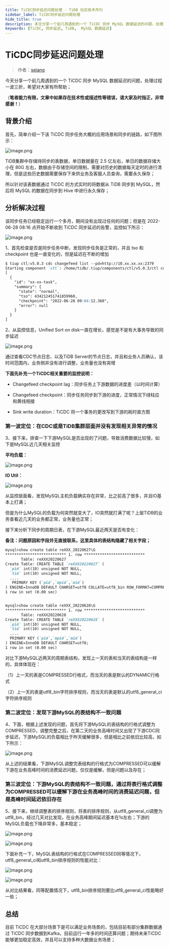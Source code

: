 ```yaml
---
title: TiCDC同步延迟问题处理 - TiDB 社区技术月刊
sidebar_label: TiCDC同步延迟问题处理
hide_title: true
description: 本文分享一个前几周遇到的一个 TiCDC 同步 MySQL 数据延迟的问题，处理过程一波三折，希望对大家有所帮助。
keywords: [TiCDC, 同步延迟, TiDB,  MySQL 数据延迟]
---
```


# TiCDC同步延迟问题处理

> 作者：[seiang](https://tidb.net/u/seiang/answer)

今天分享一个前几周遇到的一个 TiCDC 同步 MySQL 数据延迟的问题，处理过程一波三折，希望对大家有所帮助；

（**笔者能力有限，文章中如果存在技术性或描述性等错误，请大家及时指正，非常感谢！**）

## 背景介绍

首先，简单介绍一下该 TiCDC 同步任务大概的应用场景和同步的链路，如下图所示：

![image.png](https://tidb-blog.oss-cn-beijing.aliyuncs.com/media/image-1658231849346.png)

TiDB集群中存储待同步的表数据，单日数据量在 2.5 亿左右，单日的数据存储大小在 80G 左右，数据由于存储空间的限制，需要对历史的数据每天定时的进行清理，但是这些历史数据需要保存下来供业务及客服人员查询，需要永久保存；

所以针对该表数据通过 TiCDC 的方式实时的将数据从 TiDB 同步到 MySQL，然后将 MySQL 的数据在同步到 Hive 中进行永久保存；

## 分析解决过程

该同步任务已经稳定运行一个多月，期间没有出现过任何的问题；但是在 2022-06-28 08:16 点开始不断收到 TiCDC 同步延迟的告警，监控如下所示：

![image.png](https://tidb-blog.oss-cn-beijing.aliyuncs.com/media/image-1658749664204.png)

1、首先检查是否是同步任务中断，发现同步任务是正常的，并且 tso 和 checkpoint 也是一直变化的，但是延迟在不断的增加

```markdown
$ tiup ctl:v5.0.3 cdc changefeed list --pd=http://10.xx.xx.xx:2379
Starting component `ctl`: /home/tidb/.tiup/components/ctl/v5.0.3/ctl cdc changefeed list --pd=http://10.xx.xx.xx:2379
[
  {
    "id": "xx-xx-task",
    "summary": {
      "state": "normal",
      "tso": 434212451741859960,
      "checkpoint": "2022-06-28 09:04:12.360",
      "error": null
    }
  }
]
```

2、从监控信息，Unified Sort on disk一直在增长，感觉是不是有大事务导致的同步延迟

![image.png](https://tidb-blog.oss-cn-beijing.aliyuncs.com/media/image-1658749786522.png)

通过查看CDC节点日志、以及TiDB Server的节点日志，并且和业务人员确认，该时间范围内，业务侧并没有进行调整，业务量也没有突增

**下面先补充一个TiCDC相关重要的监控说明：**

- Changefeed checkpoint lag：同步任务上下游数据的进度差（以时间计算）

- Changefeed checkpoint：同步任务同步到下游的进度，正常情况下绿柱应和黄线相接

- Sink write duration：TiCDC 将一个事务的更改写到下游的耗时直方图

### 第一波定位：在CDC或是TiDB集群层面并没有发现相关异常的情况

3、接下来，排查一下下游MySQL是否出现的了问题，导致消费数据比较慢，如下是MySQL近几天相关监控

**平均负载：**

![image.png](https://tidb-blog.oss-cn-beijing.aliyuncs.com/media/image-1658750323234.png)

**IO Util：**

![image.png](https://tidb-blog.oss-cn-beijing.aliyuncs.com/media/image-1658750308010.png)

从监控层面看，发现MySQL主机负载确实存在异常，比之前高了很多，并且IO基本上打满；

但是为什么MySQL的负载为何突然就变大了，IO突然就打满了呢？上层TiDB的业务查看近几天的业务都正常，业务量也正常；

接下来分析下同步的周期日表，在下游MySQL最近两天是否有变化：

**备注：问题原因和字段并无直接联系，这里具体的表结构隐藏了相关字段；**

```markdown
mysql>show create table reXXX_20220627\G
*************************** 1. row ***************************
       Table: reXXX20220627
Create Table: CREATE TABLE `reXXX20220627` (
  `pid` int(10) unsigned NOT NULL,
  `tid` int(10) unsigned NOT NULL,
  ....
   PRIMARY KEY (`pid`,`mpid`,`mid`)
) ENGINE=InnoDB DEFAULT CHARSET=utf8 COLLATE=utf8_bin ROW_FORMAT=COMPRESSED;
1 row in set (0.00 sec)


mysql>show create table reXXX_20220628\G
*************************** 1. row ***************************
       Table: reXXX20220628
Create Table: CREATE TABLE `reXXX20220628` (
  `pid` int(10) unsigned NOT NULL,
  `tid` int(10) unsigned NOT NULL,
  ....
  PRIMARY KEY (`pid`,`mpid`,`mid`)
) ENGINE=InnoDB DEFAULT CHARSET=utf8;
1 row in set (0.00 sec)
```

对比下游MySQL近两天的周期表结构，发现上一天的表和当天的表结构是一样的，具体体现在：

（1）上一天的表是COMPRESSED行格式，而当天的表是默认的DYNAMIC行格式

（2）上一天的表是utf8_bin字符排序规则，而当天的表是默认的utf8_general_ci字符排序规则

### 第二波定位：发现下游MySQL的表结构不一致问题

4、下面，根据上述发现的问题，首先将下游MySQL的表结构的行格式调整为COMPRESSED，调整完整之后，在第二天的业务高峰时间又出现了下游CDC同步延迟，下游MySQL的负载相比于昨天缓解很多，但是相比之前依旧比较高，如下所示：

![image.png](https://tidb-blog.oss-cn-beijing.aliyuncs.com/media/image-1658921720534.png)

从上述的结果看，下游MySQL调整完表结构的行格式为COMPRESSED可以缓解下游在业务高峰时间的消费延迟问题，仅仅是缓解，但是问题以及存在；

### 第三波定位：下游MySQL的表结构不一致问题，通过将表行格式调整为COMPRESSED可以缓解下游在业务高峰时间的消费延迟问题，但是高峰时间延迟依旧存在

5、接下来，继续调整表的排序规则，将表的排序规则，从utf8_general_ci调整为utf8_bin，经过几天对比发现，在业务高峰期间延迟基本在1s左右；下游的MySQL负载也下降非常多，基本稳定；

![image.png](https://tidb-blog.oss-cn-beijing.aliyuncs.com/media/image-1658923031243.png)

![image.png](https://tidb-blog.oss-cn-beijing.aliyuncs.com/media/image-1658922506090.png)

下面补充一下，MySQL表结构的行格式在COMPRESSED同等情况下，utf8_general_ci和utf8_bin排序规则的性能对比：

![image.png](https://tidb-blog.oss-cn-beijing.aliyuncs.com/media/image-1658923213255.png)

![image.png](https://tidb-blog.oss-cn-beijing.aliyuncs.com/media/image-1658923223319.png)

从对比结果看，同等配置情况下，utf8_bin排序规则要比utf8_general_ci性能略好一些；

## 总结

目前 TiCDC 在大部分场景下是可以满足业务场景的，包括目前有部分集群数据通过 TiCDC 同步数据到Kafka，目前运行一年多的时间还算问题；期待未来TiCDC能够更加稳定高效，并且可以支持多种大数据业务场景；